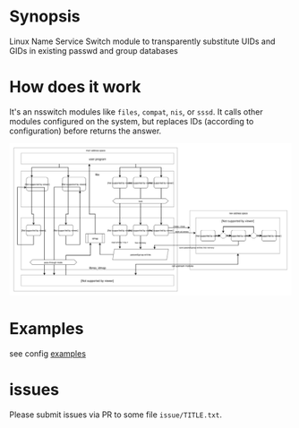 # Synopsis
Linux Name Service Switch module to transparently substitute UIDs and GIDs in existing passwd and group databases

# How does it work

It's an nsswitch modules like `files`, `compat`, `nis`, or `sssd`. It calls other modules configured on the system, but replaces IDs (according to configuration) before returns the answer.

![base flow diagram](overview.svg)

# Examples

see config [examples](src/idmap.examples)

# issues
Please submit issues via PR to some file `issue/TITLE.txt`.
